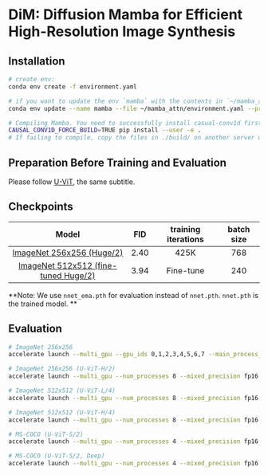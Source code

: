 # DiM: Diffusion Mamba for Efficient High-Resolution Image Synthesis

## Installation

```bash
# create env:
conda env create -f environment.yaml

# if you want to update the env `mamba` with the contents in `~/mamba_attn/environment.yaml`:
conda env update --name mamba --file ~/mamba_attn/environment.yaml --prune

# Compiling Mamba. You need to successfully install casual-conv1d first.
CAUSAL_CONV1D_FORCE_BUILD=TRUE pip install --user -e .
# If failing to compile, copy the files in ./build/ on another server which has compiled successfully; Maybe --user is necessary.
```

## Preparation Before Training and Evaluation

Please follow [U-ViT](https://github.com/baofff/U-ViT), the same subtitle.

## Checkpoints

|                            Model                             | FID  | training iterations | batch size |
| :----------------------------------------------------------: | :--: | :-----------------: | :--------: |
| [ImageNet 256x256 (Huge/2)](https://drive.google.com/drive/folders/1TTEXKKhnJcEV9jeZbZYlXjiPyV87ZhE0?usp=sharing) | 2.40 |        425K         |    768     |
| [ImageNet 512x512 (fine-tuned Huge/2)](https://drive.google.com/drive/folders/1lupf4_dj4tWCpycnraGrgqh4P-6yK5Xe?usp=sharing) | 3.94 |      Fine-tune      |    240     |

**Note: We use `nnet_ema.pth` for evaluation instead of `nnet.pth`.  `nnet.pth` is the trained model. **

## Evaluation

```sh
# ImageNet 256x256 
accelerate launch --multi_gpu --gpu_ids 0,1,2,3,4,5,6,7 --main_process_port 20039 --num_processes 8 --mixed_precision bf16 ./eval_ldm_discrete.py --config=configs/imagenet256_H_mambaenc_pad_cross_conv_skip1_2scan_vaeema_ada_4scan_test_skiptune.py --nnet_path='workdir/imagenet256_H_mambaenc_pad_cross_conv_skip1_2scan_vaeema_ada_4scan/default/ckpts/425000.ckpt/nnet_ema.pth'

# ImageNet 256x256 (U-ViT-H/2)
accelerate launch --multi_gpu --num_processes 8 --mixed_precision fp16 train_ldm_discrete.py --config=configs/imagenet256_uvit_huge.py

# ImageNet 512x512 (U-ViT-L/4)
accelerate launch --multi_gpu --num_processes 8 --mixed_precision fp16 train_ldm.py --config=configs/imagenet512_uvit_large.py

# ImageNet 512x512 (U-ViT-H/4)
accelerate launch --multi_gpu --num_processes 8 --mixed_precision fp16 train_ldm_discrete.py --config=configs/imagenet512_uvit_huge.py

# MS-COCO (U-ViT-S/2)
accelerate launch --multi_gpu --num_processes 4 --mixed_precision fp16 train_t2i_discrete.py --config=configs/mscoco_uvit_small.py

# MS-COCO (U-ViT-S/2, Deep)
accelerate launch --multi_gpu --num_processes 4 --mixed_precision fp16 train_t2i_discrete.py --config=configs/mscoco_uvit_small.py --config.nnet.depth=16
```
